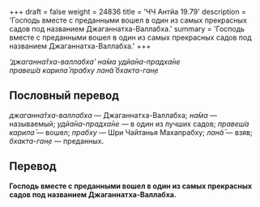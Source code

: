 +++
draft = false
weight = 24836
title = 'ЧЧ Антйа 19.79'
description = 'Господь вместе с преданными вошел в один из самых прекрасных садов под названием Джаганнатха-Валлабха.'
summary = 'Господь вместе с преданными вошел в один из самых прекрасных садов под названием Джаганнатха-Валлабха.'
+++

_‘джаганна̄тха-валлабха’ на̄ма удйа̄на-прадха̄не  
правеш́а карила̄ прабху лан̃а̄ бхакта-ган̣е_

## Пословный перевод

_джаганна̄тха_\-_валлабха_ — Джаганнатха-Валлабха; _на̄ма_ — называемый; _удйа̄на_\-_прадха̄не_ — в один из лучших садов; _правеш́а_ _карила̄_ — вошел; _прабху_ — Шри Чайтанья Махапрабху; _лан̃а̄_ — взяв; _бхакта_\-_ган̣е_ — преданных.

## Перевод

**Господь вместе с преданными вошел в один из самых прекрасных садов под названием Джаганнатха-Валлабха.**
